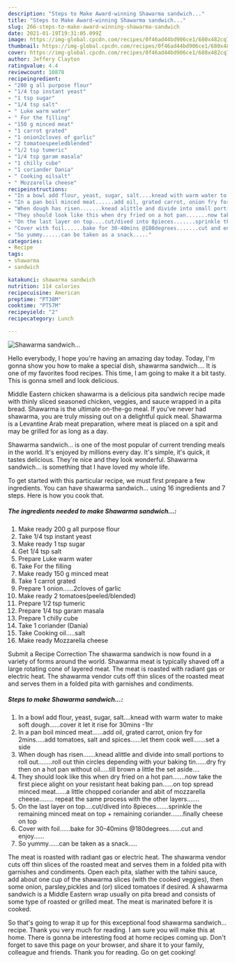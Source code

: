 ```yaml
---
description: "Steps to Make Award-winning Shawarma sandwich..."
title: "Steps to Make Award-winning Shawarma sandwich..."
slug: 266-steps-to-make-award-winning-shawarma-sandwich
date: 2021-01-19T19:31:05.099Z
image: https://img-global.cpcdn.com/recipes/0f46ad44bd906ce1/680x482cq70/shawarma-sandwich-recipe-main-photo.jpg
thumbnail: https://img-global.cpcdn.com/recipes/0f46ad44bd906ce1/680x482cq70/shawarma-sandwich-recipe-main-photo.jpg
cover: https://img-global.cpcdn.com/recipes/0f46ad44bd906ce1/680x482cq70/shawarma-sandwich-recipe-main-photo.jpg
author: Jeffery Clayton
ratingvalue: 4.4
reviewcount: 10878
recipeingredient:
- "200 g all purpose flour"
- "1/4 tsp instant yeast"
- "1 tsp sugar"
- "1/4 tsp salt"
- " Luke warm water"
- " For the filling"
- "150 g minced meat"
- "1 carrot grated"
- "1 onion2cloves of garlic"
- "2 tomatoespeeledblended"
- "1/2 tsp tumeric"
- "1/4 tsp garam masala"
- "1 chilly cube"
- "1 coriander Dania"
- " Cooking oilsalt"
- " Mozzarella cheese"
recipeinstructions:
- "In a bowl add flour, yeast, sugar, salt....knead with warm water to make soft dough......cover it let it rise for 30mins -1hr"
- "In a pan boil minced meat......add oil, grated carrot, onion fry for 2mins.....add tomatoes, salt and spices......let them cook well.......set a side"
- "When dough has risen.......knead alittle and divide into small portions to roll out........roll out thin circles depending with your baking tin......dry fry then on a hot pan without oil.....till brown a little the set aside...."
- "They should look like this when dry fried on a hot pan.......now take the first piece alight on your resistant heat baking pan......on top spread minced meat......a little chopped coriander and abit of mozzarella cheese........ repeat the same process with the other layers......."
- "On the last layer on top....cut/dived into 8pieces.......sprinkle the remaining minced meat on top + remaining coriander.......finally cheese on top"
- "Cover with foil......bake for 30-40mins @180degrees.......cut and enjoy......"
- "So yummy......can be taken as a snack....."
categories:
- Recipe
tags:
- shawarma
- sandwich

katakunci: shawarma sandwich 
nutrition: 114 calories
recipecuisine: American
preptime: "PT38M"
cooktime: "PT57M"
recipeyield: "2"
recipecategory: Lunch

---
```



![Shawarma sandwich...](https://img-global.cpcdn.com/recipes/0f46ad44bd906ce1/680x482cq70/shawarma-sandwich-recipe-main-photo.jpg)

Hello everybody, I hope you're having an amazing day today. Today, I'm gonna show you how to make a special dish, shawarma sandwich.... It is one of my favorites food recipes. This time, I am going to make it a bit tasty. This is gonna smell and look delicious.

Middle Eastern chicken shawarma is a delicious pita sandwich recipe made with thinly sliced seasoned chicken, veggies, and sauce wrapped in a pita bread. Shawarma is the ultimate on-the-go meal. If you&#39;ve never had shawarma, you are truly missing out on a delightful quick meal. Shawarma is a Levantine Arab meat preparation, where meat is placed on a spit and may be grilled for as long as a day.

Shawarma sandwich... is one of the most popular of current trending meals in the world. It's enjoyed by millions every day. It's simple, it's quick, it tastes delicious. They're nice and they look wonderful. Shawarma sandwich... is something that I have loved my whole life.


To get started with this particular recipe, we must first prepare a few ingredients. You can have shawarma sandwich... using 16 ingredients and 7 steps. Here is how you cook that.

<!--inarticleads1-->

##### The ingredients needed to make Shawarma sandwich...:

1. Make ready 200 g all purpose flour
1. Take 1/4 tsp instant yeast
1. Make ready 1 tsp sugar
1. Get 1/4 tsp salt
1. Prepare  Luke warm water
1. Take  For the filling
1. Make ready 150 g minced meat
1. Take 1 carrot grated
1. Prepare 1 onion......2cloves of garlic
1. Make ready 2 tomatoes(peeled/blended)
1. Prepare 1/2 tsp tumeric
1. Prepare 1/4 tsp garam masala
1. Prepare 1 chilly cube
1. Take 1 coriander (Dania)
1. Take  Cooking oil.....salt
1. Make ready  Mozzarella cheese


Submit a Recipe Correction The shawarma sandwich is now found in a variety of forms around the world. Shawarma meat is typically shaved off a large rotating cone of layered meat. The meat is roasted with radiant gas or electric heat. The shawarma vendor cuts off thin slices of the roasted meat and serves them in a folded pita with garnishes and condiments. 

<!--inarticleads2-->

##### Steps to make Shawarma sandwich...:

1. In a bowl add flour, yeast, sugar, salt....knead with warm water to make soft dough......cover it let it rise for 30mins -1hr
1. In a pan boil minced meat......add oil, grated carrot, onion fry for 2mins.....add tomatoes, salt and spices......let them cook well.......set a side
1. When dough has risen.......knead alittle and divide into small portions to roll out........roll out thin circles depending with your baking tin......dry fry then on a hot pan without oil.....till brown a little the set aside....
1. They should look like this when dry fried on a hot pan.......now take the first piece alight on your resistant heat baking pan......on top spread minced meat......a little chopped coriander and abit of mozzarella cheese........ repeat the same process with the other layers.......
1. On the last layer on top....cut/dived into 8pieces.......sprinkle the remaining minced meat on top + remaining coriander.......finally cheese on top
1. Cover with foil......bake for 30-40mins @180degrees.......cut and enjoy......
1. So yummy......can be taken as a snack.....


The meat is roasted with radiant gas or electric heat. The shawarma vendor cuts off thin slices of the roasted meat and serves them in a folded pita with garnishes and condiments. Open each pita, slather with the tahini sauce, add about one cup of the shawarma slices (with the cooked veggies), then some onion, parsley,pickles and (or) sliced tomatoes if desired. A shawarma sandwich is a Middle Eastern wrap usually on pita bread and consists of some type of roasted or grilled meat. The meat is marinated before it is cooked. 

So that's going to wrap it up for this exceptional food shawarma sandwich... recipe. Thank you very much for reading. I am sure you will make this at home. There is gonna be interesting food at home recipes coming up. Don't forget to save this page on your browser, and share it to your family, colleague and friends. Thank you for reading. Go on get cooking!

